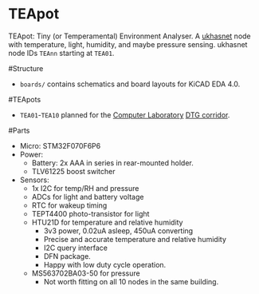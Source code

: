 # TEApot
TEApot: Tiny (or Temperamental) Environment Analyser.  A
[ukhasnet](https://www.ukhas.net) node with temperature, light, humidity, and
maybe pressure sensing.  ukhasnet node IDs `TEAnn` starting at `TEA01`.

#Structure
* `boards/` contains schematics and board layouts for KiCAD EDA 4.0.

#TEApots
* `TEA01`-`TEA10` planned for the
[Computer Laboratory](https://www.cl.cam.ac.uk/)
[DTG corridor](https://www.cl.cam.ac.uk/research/dtg/www/).

#Parts
* Micro: STM32F070F6P6
* Power: 
    * Battery: 2x AAA in series in rear-mounted holder.
    * TLV61225 boost switcher
* Sensors:
    * 1x I2C for temp/RH and pressure
    * ADCs for light and battery voltage
    * RTC for wakeup timing
    * TEPT4400 photo-transistor for light
    * HTU21D for temperature and relative humidity
        * 3v3 power, 0.02uA asleep, 450uA converting
        * Precise and accurate temperature and relative humidity
        * I2C query interface
        * DFN package.
        * Happy with low duty cycle operation.
    * MS563702BA03-50 for pressure
        * Not worth fitting on all 10 nodes in the same building.

